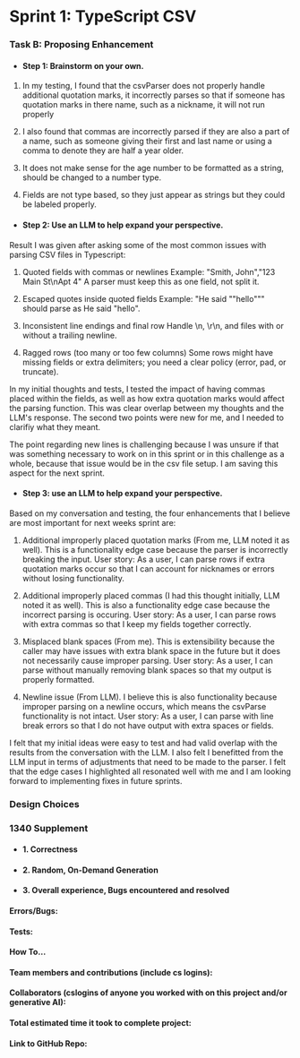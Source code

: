 # Sprint 1: TypeScript CSV

### Task B: Proposing Enhancement

- #### Step 1: Brainstorm on your own.

1. In my testing, I found that the csvParser does not properly handle additional quotation marks, it incorrectly parses so that if someone has quotation marks in there name, such as a nickname, it will not run properly

2. I also found that commas are incorrectly parsed if they are also a part of a name, such as someone giving their first and last name or using a comma to denote they are half a year older.

3. It does not make sense for the age number to be formatted as a string, should be changed to a number type.

4. Fields are not type based, so they just appear as strings but they could be labeled properly.

- #### Step 2: Use an LLM to help expand your perspective.

Result I was given after asking some of the most common issues with parsing CSV files in Typescript:

1.  Quoted fields with commas or newlines
Example: "Smith, John","123 Main St\nApt 4"
A parser must keep this as one field, not split it.

2.	Escaped quotes inside quoted fields
Example: "He said ""hello""" should parse as He said "hello".
	
3.	Inconsistent line endings and final row
Handle \n, \r\n, and files with or without a trailing newline.

4.	Ragged rows (too many or too few columns)
Some rows might have missing fields or extra delimiters; you need a clear policy (error, pad, or truncate).

In my initial thoughts and tests, I tested the impact of having commas placed within the fields, as well as how extra quotation marks would affect the parsing function. This was clear overlap between my thoughts and the LLM's response. The second two points were new for me, and I needed to clarifiy what they meant. 

The point regarding new lines is challenging because I was unsure if that was something necessary to work on in this sprint or in this challenge as a whole, because that issue would be in the csv file setup. I am saving this aspect for the next sprint.


- #### Step 3: use an LLM to help expand your perspective.


Based on my conversation and testing, the four enhancements that I believe are most important for next weeks sprint are:

1. Additional improperly placed quotation marks (From me, LLM noted it as well). This is a functionality edge case because the parser is incorrectly breaking the input. User story: As a user, I can parse rows if extra quotation marks occur so that I can account for nicknames or errors without losing functionality.

2. Additional improperly placed commas (I had this thought initially, LLM noted it as well). This is also a functionality edge case because the incorrect parsing is occuring. User story: As a user, I can parse rows with extra commas so that I keep my fields together correctly.

3. Misplaced blank spaces (From me). This is extensibility because the caller may have issues with extra blank space in the future but it does not necessarily cause improper parsing. User story: As a user, I can parse without manually removing blank spaces so that my output is properly formatted.

4. Newline issue (From LLM). I believe this is also functionality because improper parsing on a newline occurs, which means the csvParse functionality is not intact. User story: As a user, I can parse with line break errors so that I do not have output with extra spaces or fields.

I felt that my initial ideas were easy to test and had valid overlap with the results from the conversation with the LLM. I also felt I benefitted from the LLM input in terms of adjustments that need to be made to the parser. I felt that the edge cases I highlighted all resonated well with me and I am looking forward to implementing fixes in future sprints.

### Design Choices

### 1340 Supplement

- #### 1. Correctness

- #### 2. Random, On-Demand Generation

- #### 3. Overall experience, Bugs encountered and resolved
#### Errors/Bugs:
#### Tests:
#### How To…

#### Team members and contributions (include cs logins):

#### Collaborators (cslogins of anyone you worked with on this project and/or generative AI):
#### Total estimated time it took to complete project:
#### Link to GitHub Repo:  
